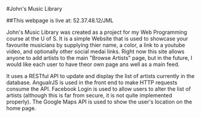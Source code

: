#John's Music Library

##This webpage is live at:  52.37.48.12/JML

John's Music Library was created as a project for my Web Programming course at the U of S. It is a simple Website that is used to showcase your favourite musicians by supplying thier name, a color, a link to a youtube video, and optionally other social medai links. Right now this site allows anyone to add artists to the main "Browse Artists" page, but in the future, I would like each user to have theor own page ans well as a main feed.

It uses a RESTful API to update and display the list of artists currently in the database. AngualrJS is used in the front end to make HTTP requests consume the API. Facebook Login is used to allow users to alter the list of artists (although this is far from secure, it is not quite implemented properly). The Google Maps API is used to show the user's location on the home page.





